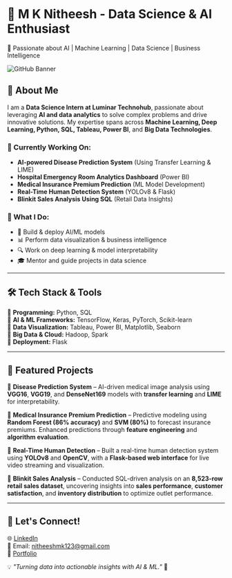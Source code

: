# 📌 M K Nitheesh - Data Science & AI Enthusiast  
🚀 Passionate about AI | Machine Learning | Data Science | Business Intelligence  

![GitHub Banner](https://your-image-url.com) <!-- Optional: Add a banner image -->

## 👋 About Me  
I am a **Data Science Intern at Luminar Technohub**, passionate about leveraging **AI and data analytics** to solve complex problems and drive innovative solutions. My expertise spans across **Machine Learning, Deep Learning, Python, SQL, Tableau, Power BI**, and **Big Data Technologies**.  

### 🌟 Currently Working On:  
- **AI-powered Disease Prediction System** (Using Transfer Learning & LIME)  
- **Hospital Emergency Room Analytics Dashboard** (Power BI)  
- **Medical Insurance Premium Prediction** (ML Model Development)  
- **Real-Time Human Detection System** (YOLOv8 & Flask)  
- **Blinkit Sales Analysis Using SQL** (Retail Data Insights)  

### 🎯 What I Do:  
- 🧠 Build & deploy AI/ML models  
- 📊 Perform data visualization & business intelligence  
- 🔍 Work on deep learning & model interpretability  
- 🎓 Mentor and guide projects in data science  

---

## 🛠️ Tech Stack & Tools  
🔹 **Programming:** Python, SQL  
🔹 **AI & ML Frameworks:** TensorFlow, Keras, PyTorch, Scikit-learn   
🔹 **Data Visualization:** Tableau, Power BI, Matplotlib, Seaborn  
🔹 **Big Data & Cloud:** Hadoop, Spark  
🔹 **Deployment:** Flask

---

## 📂 Featured Projects  
📌 **Disease Prediction System** – AI-driven medical image analysis using **VGG16**, **VGG19**, and **DenseNet169** models with **transfer learning** and **LIME** for interpretability.  

📌 **Medical Insurance Premium Prediction** – Predictive modeling using **Random Forest (86% accuracy)** and **SVM (80%)** to forecast insurance premiums. Enhanced predictions through **feature engineering** and **algorithm evaluation**.  

📌 **Real-Time Human Detection** – Built a real-time human detection system using **YOLOv8** and **OpenCV**, with a **Flask-based web interface** for live video streaming and visualization.  

📌 **Blinkit Sales Analysis** – Conducted SQL-driven analysis on an **8,523-row retail sales dataset**, uncovering insights into **sales performance**, **customer satisfaction**, and **inventory distribution** to optimize outlet performance.  
 

---

## 💋 Let's Connect!  
🌐 [LinkedIn](https://www.linkedin.com/in/m-k-nitheesh-67bb97258)  
📧 Email: nitheeshmk123@gmail.com  
📌 [Portfolio](https://mknitheeesh.github.io/Portifolio1/)  

💡 *"Turning data into actionable insights with AI & ML."* 🚀
